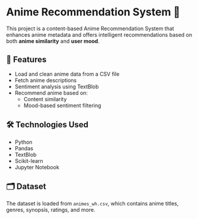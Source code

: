 # Anime Recommendation System 🎌

This project is a content-based Anime Recommendation System that enhances anime metadata  and offers intelligent recommendations based on both **anime similarity** and **user mood**.

## 📌 Features

- Load and clean anime data from a CSV file
- Fetch anime descriptions
- Sentiment analysis using TextBlob
- Recommend anime based on:
  - Content similarity 
  - Mood-based sentiment filtering


## 🛠️ Technologies Used

- Python
- Pandas
- TextBlob
- Scikit-learn
- Jupyter Notebook

## 🗂️ Dataset

The dataset is loaded from `animes_wh.csv`, which contains anime titles, genres, synopsis, ratings, and more.
